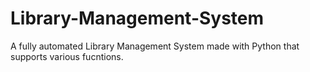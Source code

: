 # Library-Management-System
 A fully automated Library Management System made with Python that supports various fucntions.
